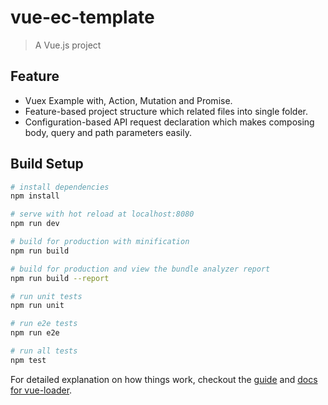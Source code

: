 # vue-ec-template

> A Vue.js project

## Feature

- Vuex Example with, Action, Mutation and Promise. 
- Feature-based project structure which related files into single folder.
- Configuration-based API request declaration which makes composing body, query and path parameters easily.


## Build Setup

``` bash
# install dependencies
npm install

# serve with hot reload at localhost:8080
npm run dev

# build for production with minification
npm run build

# build for production and view the bundle analyzer report
npm run build --report

# run unit tests
npm run unit

# run e2e tests
npm run e2e

# run all tests
npm test
```

For detailed explanation on how things work, checkout the [guide](http://vuejs-templates.github.io/webpack/) and [docs for vue-loader](http://vuejs.github.io/vue-loader).
